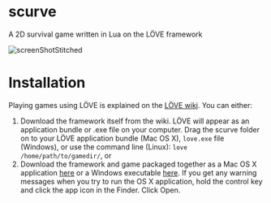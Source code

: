 # scurve

A 2D survival game written in Lua on the LÖVE framework

![screenShotStitched](https://github.com/nduckwiler/scurve/tree/master/assets/screenShotStitched.png)

# Installation

Playing games using LÖVE is explained on the [LÖVE wiki](https://love2d.org/wiki/Getting_Started). You can either:

1. Download the framework itself from the wiki. LÖVE will appear as an application bundle or .exe file on your computer. Drag the scurve folder on to your LÖVE application bundle (Mac OS X), `love.exe` file (Windows), or use the command line (Linux): `love /home/path/to/gamedir/`, or
2. Download the framework and game packaged together as a Mac OS X application [here](https://github.com/nduckwiler/app-bundles/blob/master/scurve.zip) or a Windows executable [here](https://github.com/nduckwiler/app-bundles/blob/master/scurve-windows.zip). If you get any warning messages when you try to run the OS X application, hold the control key and click the app icon in the Finder. Click Open.
